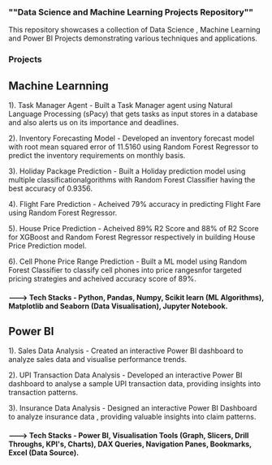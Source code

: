 ### ""Data Science and Machine Learning Projects Repository""

This repository showcases a collection of Data Science , Machine Learning and Power BI Projects demonstrating various techniques and applications.

### Projects

## Machine Learnning

1). Task Manager Agent - Built a Task Manager agent using Natural Language Processing (sPacy) that gets tasks as input stores in a database and also alerts us on its importance and deadlines.

2). Inventory Forecasting Model - Developed an inventory forecast model with root mean squared error of 11.5160 using Random Forest Regressor to predict the inventory requirements on monthly basis.

3). Holiday Package Prediction - Built a Holiday prediction model using multiple classificationalgorithms with Random Forest Classifier having the best accuracy of 0.9356.

4). Flight Fare Prediction - Acheived 79% accuracy in predicting Flight Fare using Random Forest Regressor.

5). House Price Prediction - Acheived 89% R2 Score and 88% of R2 Score for XGBoost and Random Forest Regressor respectively in building House Price Prediction model.

6). Cell Phone Price Range Prediction - Built a ML model using Random Forest Classifier to classify cell phones into price rangesnfor targeted pricing strategies and acheived accuracy score of 89%.

#### ---> Tech Stacks - Python, Pandas, Numpy, Scikit learn (ML Algorithms), Matplotlib and Seaborn (Data Visualisation), Jupyter Notebook.

## Power BI

1). Sales Data Analysis - Created an interactive Power BI dashboard to analyze sales data and visualise performance trends.

2). UPI Transaction Data Analysis - Developed an interactive Power BI dashboard to analyse a sample UPI transaction data, providing insights into transaction patterns.

3). Insurance Data Analysis - Designed an interactive Power BI Dashboard to analyze insurance data , providing valuable insights into claim patterns.

#### ---> Tech Stacks - Power BI, Visualisation Tools (Graph, Slicers, Drill Throughs, KPI's, Charts), DAX Queries, Navigation Panes, Bookmarks, Excel (Data Source).
